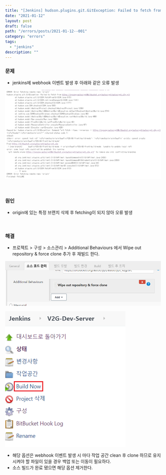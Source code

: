 ```yaml
---
title: "[Jenkins] hudson.plugins.git.GitException: Failed to fetch from"
date: "2021-01-12"
layout: post
draft: false
path: "/errors/posts/2021-01-12--001"
category: "errors"
tags:
  - "jenkins"
description: ""
---
```


### 문제
- jenkins에 webhook 이벤트 발생 후 아래와 같은 오류 발생

![](./001-01.PNG)

<br>

### 원인
- origin에 있는 특정 브랜치 삭제 후 fetching이 되지 않아 오류 발생

<br>

### 해결
- 프로젝트 > 구성 > 소스관리 > Additional Behaviours 에서 Wipe out repository & force clone 추가 후 재빌드 한다.

![](./001-02.PNG)

![](./001-03.PNG)

- 해당 옵션은 webhook 이벤트 발생 시 마다 작업 공간 clean 후 clone 하므로 유지시켜야 할 파일이 있을 경우 백업 또는 이동이 필요하다.  
- 소스 빌드가 완료 됐으면 해당 옵션 제거한다.



